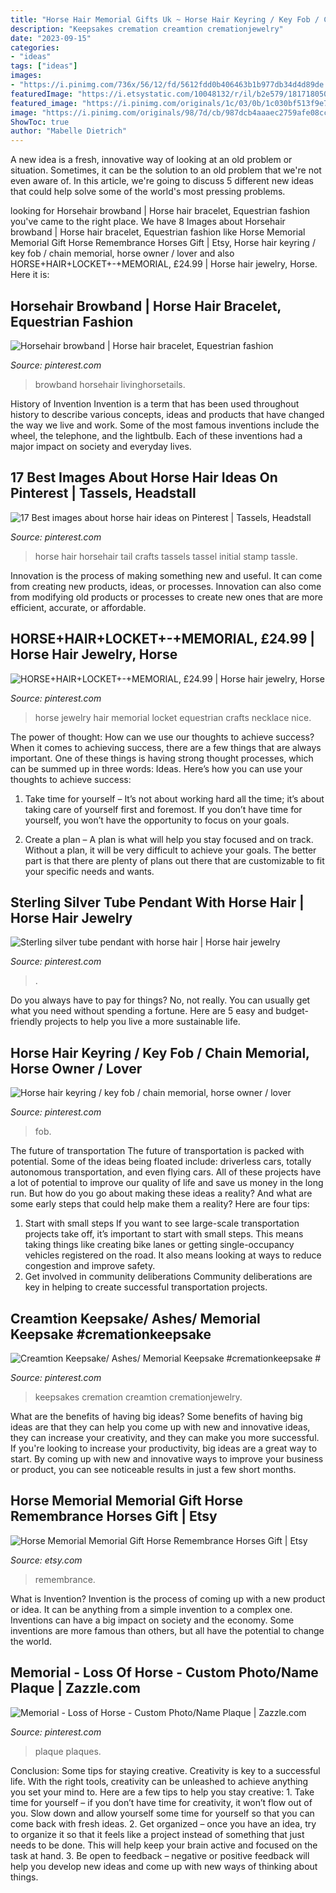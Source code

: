 ```yaml
---
title: "Horse Hair Memorial Gifts Uk ~ Horse Hair Keyring / Key Fob / Chain Memorial, Horse Owner / Lover"
description: "Keepsakes cremation creamtion cremationjewelry"
date: "2023-09-15"
categories:
- "ideas"
tags: ["ideas"]
images:
- "https://i.pinimg.com/736x/56/12/fd/5612fdd0b406463b1b977db34d4d89de.jpg"
featuredImage: "https://i.etsystatic.com/10048132/r/il/b2e579/1817180504/il_794xN.1817180504_5023.jpg"
featured_image: "https://i.pinimg.com/originals/1c/03/0b/1c030bf513f9e7ce7aeb9dcbc485d584.jpg"
image: "https://i.pinimg.com/originals/98/7d/cb/987dcb4aaaec2759afe08cc193ef7b6f.jpg"
ShowToc: true
author: "Mabelle Dietrich"
---
```



A new idea is a fresh, innovative way of looking at an old problem or situation. Sometimes, it can be the solution to an old problem that we're not even aware of. In this article, we're going to discuss 5 different new ideas that could help solve some of the world's most pressing problems.

	

		
looking for Horsehair browband | Horse hair bracelet, Equestrian fashion you've came to the right place. We have 8 Images about Horsehair browband | Horse hair bracelet, Equestrian fashion like Horse Memorial Memorial Gift Horse Remembrance Horses Gift | Etsy, Horse hair keyring / key fob / chain memorial, horse owner / lover and also HORSE+HAIR+LOCKET+-+MEMORIAL, £24.99 | Horse hair jewelry, Horse. Here it is:
		
    
## Horsehair Browband | Horse Hair Bracelet, Equestrian Fashion

<img loading=lazy src="https://i.pinimg.com/originals/1c/03/0b/1c030bf513f9e7ce7aeb9dcbc485d584.jpg" onerror="this.onerror=null;this.src='https://tse4.mm.bing.net/th?id=OIP.oXWlO7oVA3O3zZv9teps6AHaJ4&amp;pid=15.1';" alt="Horsehair browband | Horse hair bracelet, Equestrian fashion">

_Source: pinterest.com_

>browband horsehair livinghorsetails. 

	

History of Invention
Invention is a term that has been used throughout history to describe various concepts, ideas and products that have changed the way we live and work. Some of the most famous inventions include the wheel, the telephone, and the lightbulb. Each of these inventions had a major impact on society and everyday lives.

    
## 17 Best Images About Horse Hair Ideas On Pinterest | Tassels, Headstall

<img loading=lazy src="https://s-media-cache-ak0.pinimg.com/736x/9c/75/56/9c75560d2de42d70c53fbb6ba5a7f25d.jpg" onerror="this.onerror=null;this.src='https://tse3.mm.bing.net/th?id=OIP.iHVE4claB4Xr0FcffJzW_gHaJ4&amp;pid=15.1';" alt="17 Best images about horse hair ideas on Pinterest | Tassels, Headstall">

_Source: pinterest.com_

>horse hair horsehair tail crafts tassels tassel initial stamp tassle. 

	

Innovation is the process of making something new and useful. It can come from creating new products, ideas, or processes. Innovation can also come from modifying old products or processes to create new ones that are more efficient, accurate, or affordable.

    
## HORSE+HAIR+LOCKET+-+MEMORIAL, £24.99 | Horse Hair Jewelry, Horse

<img loading=lazy src="https://i.pinimg.com/originals/21/bb/53/21bb5365b07d06b92b614dfa486508d0.jpg" onerror="this.onerror=null;this.src='https://tse3.mm.bing.net/th?id=OIP.RuH3kx_su9SPiq5XYww8GgHaIC&amp;pid=15.1';" alt="HORSE+HAIR+LOCKET+-+MEMORIAL, £24.99 | Horse hair jewelry, Horse">

_Source: pinterest.com_

>horse jewelry hair memorial locket equestrian crafts necklace nice. 

	

The power of thought: How can we use our thoughts to achieve success?
When it comes to achieving success, there are a few things that are always important. One of these things is having strong thought processes, which can be summed up in three words: Ideas. Here’s how you can use your thoughts to achieve success: 
1. Take time for yourself – It’s not about working hard all the time; it’s about taking care of yourself first and foremost. If you don’t have time for yourself, you won’t have the opportunity to focus on your goals.

2. Create a plan – A plan is what will help you stay focused and on track. Without a plan, it will be very difficult to achieve your goals. The better part is that there are plenty of plans out there that are customizable to fit your specific needs and wants.


    
## Sterling Silver Tube Pendant With Horse Hair | Horse Hair Jewelry

<img loading=lazy src="https://i.pinimg.com/originals/98/7d/cb/987dcb4aaaec2759afe08cc193ef7b6f.jpg" onerror="this.onerror=null;this.src='https://tse1.mm.bing.net/th?id=OIP.XDgIM8ty0MkbLK7PUEb5oAHaH4&amp;pid=15.1';" alt="Sterling silver tube pendant with horse hair | Horse hair jewelry">

_Source: pinterest.com_

>. 

	

Do you always have to pay for things? No, not really. You can usually get what you need without spending a fortune. Here are 5 easy and budget-friendly projects to help you live a more sustainable life.

    
## Horse Hair Keyring / Key Fob / Chain Memorial, Horse Owner / Lover

<img loading=lazy src="https://i.pinimg.com/originals/9b/9f/7d/9b9f7d266192c18d5254f80f3990ff3c.jpg" onerror="this.onerror=null;this.src='https://tse4.mm.bing.net/th?id=OIP.wCazbPNukAWwGsix767SeAHaHa&amp;pid=15.1';" alt="Horse hair keyring / key fob / chain memorial, horse owner / lover">

_Source: pinterest.com_

>fob. 

	

The future of transportation
The future of transportation is packed with potential. Some of the ideas being floated include: driverless cars, totally autonomous transportation, and even flying cars. All of these projects have a lot of potential to improve our quality of life and save us money in the long run. But how do you go about making these ideas a reality? And what are some early steps that could help make them a reality? Here are four tips: 
1. Start with small steps 
If you want to see large-scale transportation projects take off, it’s important to start with small steps. This means taking things like creating bike lanes or getting single-occupancy vehicles registered on the road. It also means looking at ways to reduce congestion and improve safety. 
2. Get involved in community deliberations 
Community deliberations are key in helping to create successful transportation projects.

    
## Creamtion Keepsake/ Ashes/ Memorial Keepsake #cremationkeepsake #

<img loading=lazy src="https://i.pinimg.com/originals/df/02/e3/df02e3e488aa407fc0b7b5cf8fd57623.jpg" onerror="this.onerror=null;this.src='https://tse2.mm.bing.net/th?id=OIP.mKJp-8y_5LKcaPdujg9BZAHaFi&amp;pid=15.1';" alt="Creamtion Keepsake/ Ashes/ Memorial Keepsake #cremationkeepsake #">

_Source: pinterest.com_

>keepsakes cremation creamtion cremationjewelry. 

	

What are the benefits of having big ideas?
Some benefits of having big ideas are that they can help you come up with new and innovative ideas, they can increase your creativity, and they can make you more successful. If you're looking to increase your productivity, big ideas are a great way to start. By coming up with new and innovative ways to improve your business or product, you can see noticeable results in just a few short months.

    
## Horse Memorial Memorial Gift Horse Remembrance Horses Gift | Etsy

<img loading=lazy src="https://i.etsystatic.com/10048132/r/il/b2e579/1817180504/il_794xN.1817180504_5023.jpg" onerror="this.onerror=null;this.src='https://tse4.mm.bing.net/th?id=OIP.KvS1nYvTLXw9lViTIDttcQHaG6&amp;pid=15.1';" alt="Horse Memorial Memorial Gift Horse Remembrance Horses Gift | Etsy">

_Source: etsy.com_

>remembrance. 

	

What is Invention?
Invention is the process of coming up with a new product or idea. It can be anything from a simple invention to a complex one. Inventions can have a big impact on society and the economy. Some inventions are more famous than others, but all have the potential to change the world.

    
## Memorial - Loss Of Horse - Custom Photo/Name Plaque | Zazzle.com

<img loading=lazy src="https://i.pinimg.com/736x/56/12/fd/5612fdd0b406463b1b977db34d4d89de.jpg" onerror="this.onerror=null;this.src='https://tse4.mm.bing.net/th?id=OIP.jbrn0SPU0AyM1zPDAc3OegHaHa&amp;pid=15.1';" alt="Memorial - Loss of Horse - Custom Photo/Name Plaque | Zazzle.com">

_Source: pinterest.com_

>plaque plaques. 

	

Conclusion: Some tips for staying creative.
Creativity is key to a successful life. With the right tools, creativity can be unleashed to achieve anything you set your mind to. Here are a few tips to help you stay creative: 1. Take time for yourself – if you don’t have time for creativity, it won’t flow out of you. Slow down and allow yourself some time for yourself so that you can come back with fresh ideas. 2. Get organized – once you have an idea, try to organize it so that it feels like a project instead of something that just needs to be done. This will help keep your brain active and focused on the task at hand. 3. Be open to feedback – negative or positive feedback will help you develop new ideas and come up with new ways of thinking about things.
